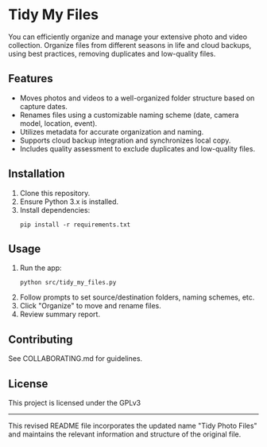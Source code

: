 # Tidy My Files

You can efficiently organize and manage your extensive photo and video collection. Organize files from different seasons in life and cloud backups, using best practices, removing duplicates and low-quality files.

## Features

- Moves photos and videos to a well-organized folder structure based on capture dates.
- Renames files using a customizable naming scheme (date, camera model, location, event).
- Utilizes metadata for accurate organization and naming.
- Supports cloud backup integration and synchronizes local copy.
- Includes quality assessment to exclude duplicates and low-quality files.

## Installation

1. Clone this repository.
2. Ensure Python 3.x is installed.
3. Install dependencies:
   ```
   pip install -r requirements.txt
   ```

## Usage

1. Run the app:
   ```
   python src/tidy_my_files.py
   ```
2. Follow prompts to set source/destination folders, naming schemes, etc.
3. Click "Organize" to move and rename files.
4. Review summary report.

## Contributing

See COLLABORATING.md for guidelines.

## License

This project is licensed under the GPLv3

---

This revised README file incorporates the updated name "Tidy Photo Files" and maintains the relevant information and structure of the original file.

